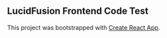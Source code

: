 ## LucidFusion Frontend Code Test

This project was bootstrapped with [Create React App](https://github.com/facebook/create-react-app).
